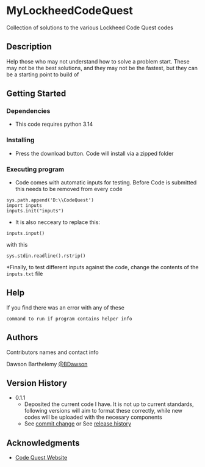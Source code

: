 # MyLockheedCodeQuest

Collection of solutions to the various Lockheed Code Quest codes

## Description

Help those who may not understand how to solve a problem start. These may not be the best solutions, and 
they may not be the fastest, but they can be a starting point to build of

## Getting Started

### Dependencies

* This code requires python 3.14

### Installing

* Press the download button. Code will install via a zipped folder

### Executing program

* Code comes with automatic inputs for testing. Before Code is submitted this needs to be removed from every code
```
sys.path.append('D:\\CodeQuest')
import inputs
inputs.init("inputs")
```

* It is also necceary to replace this:
```
inputs.input()
```
with this
```
sys.stdin.readline().rstrip()
```
*Finally, to test different inputs against the code, change the contents of the ```inputs.txt``` file


## Help

If you find there was an error with any of these 
```
command to run if program contains helper info
```

## Authors

Contributors names and contact info

Dawson Barthelemy 
[@BDawson](https://github.com/BDawson07)

## Version History

* 0.1.1
    * Deposited the current code I have. It is not up to current standards, following versions will aim to format these correctly, while new codes will be uploaded with the necesary components
    * See [commit change]() or See [release history]()




## Acknowledgments

* [Code Quest Website](https://lmcodequestacademy.com/)
